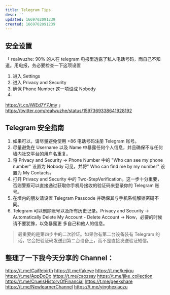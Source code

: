 ```yaml
---
title: Telegram Tips
desc: ''
updated: 1669702091239
created: 1669702091239
---
```


## 安全设置

「 realwuzhe: 90% 的人在 telegram 电报里透露了私人电话号码，而自己不知道。用电报，务必要检查一下这项设置

1. 进入 Settings
2. 进入 Privacy and Security
3. 确保 Phone Number 这一项设成 Nobody
4. 
https://t.co/iWEd7Y7Jmy 」 https://twitter.com/realwuzhe/status/1597369338641928192

## Telegram 安全指南

1. 如果可以，请尽量避免使用 +86 电话号码注册 Telegram 账号。
2. 尽量避免在 Username 以及 Name 中暴露任何个人信息，并且确保不与任何墙内社交平台的用户名重复。
3. 将 Privacy and Security -> Phone Number 中的 "Who can see my phone number" 设置为 Nobody 可见，并将" Who can find me by my number" 设置为 My Contacts。
4. 打开 Privacy and Security 中的 Two-StepVerification。这一步十分重要，否则警察可以直接通过获取你手机号接收的验证码来登录你的 Telegram 账号。
5. 在墙内的朋友请设置 Telegram Passcode 并确保其与手机系统解锁密码不同。
6. Telegram 可以删除账号以及所有历史记录。Privacy and Security -> Automatically Delete My Account - Delete Account -> Now，必要的时候请不要犹豫，以免暴露更
多自己和他人的信息。

> 最重要的是第四步中的二次验证。如果你有第二台设备装有 Telegram 的话，它会把验证码发送到第二台设备上，而不是直接发送验证短信。


## 整理了一下我今天分享的 Channel：

https://t.me/CaiRebirth
https://t.me/fakeye
https://t.me/kejiqu
https://t.me/AppDoDo
https://t.me/caozsay
https://t.me/jike_collection
https://t.me/CruelsHistoryOfFinancial
https://t.me/geekshare
https://t.me/NewlearnerChannel
https://t.me/yinghexiaozu
